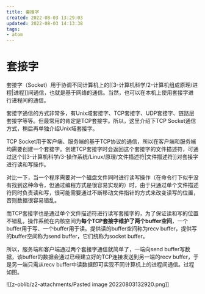 ```yaml
---
title: 套接字
created: 2022-08-03 13:29:03
updated: 2022-08-03 14:13:38
tags: 
- atom
---
```

# 套接字

套接字（Socket）用于协调不同计算机上的[[3-计算机科学/2-计算机组成原理/进程|进程]]间通信，也就是基于网络的通信。当然，也可以在本机上使用套接字进行进程间的通信。

套接字通信的方式非常多，有Unix域套接字、TCP套接字、UDP套接字、链路层套接字等等。但最常用的肯定是TCP套接字。所以，这里介绍下TCP Socket通信方式，稍后再单独介绍Unix域套接字。

TCP Socket用于客户端、服务端的基于TCP协议的通信，所以在客户端和服务端均需要创建一个套接字。创建TCP套接字时会返回这个套接字的文件描述符，可通过这个[[3-计算机科学/3-操作系统/Linux/原理/文件描述符|文件描述符]]对套接字进行读和写操作。

对比一下，当一个程序需要对一个磁盘文件同时进行读写操作（在命令行下似乎没有找到这种命令，但通过编程方式是很容易实现的）时，由于只通过单个文件描述符同时负责读和写，很可能需要通过不断移动文件指针的方式来改变读写的位置，否则数据很容易错乱。

而TCP套接字也是通过单个文件描述符进行读写套接字的，为了保证读和写的位置不错乱，操作系统在内核空间为**每个TCP套接字维护了两个buffer空间**，一个buffer用于写、一个buffer用于读。提供读的buffer空间称为recv buffer，提供写的buffer空间称为send buffer，它们统称为socket buffer。

所以，服务端和客户端通过两个套接字通信就简单了，一端向send buffer写数据，该buffer的数据会通过已经建立好的TCP连接发送到另一端的recv buffer，于是另一端只需从recv buffer中读数据即可实现不同计算机上的进程间通信。过程如图。

![[z-oblib/z2-attachments/Pasted image 20220803132920.png]]